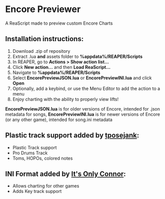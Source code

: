 # Encore Previewer
A ReaScript made to preview custom Encore Charts

## Installation instructions:
1. Download .zip of repository
2. Extract .lua **and** assets folder to **%appdata%/REAPER/Scripts**
3. In REAPER, go to **Actions > Show action list...**
4. Click **New action...** and then **Load ReaScript...**
5. Navigate to **%appdata%/REAPER/Scripts**
6. Select **EncorePreviewJSON.lua** or **EncorePreviewINI.lua** and click **Open**
7. Optionally, add a keybind, or use the Menu Editor to add the action to a menu
8. Enjoy charting with the ability to properly view lifts!

**EncorePreviewJSON.lua** is for older versions of Encore, intended for .json metadata for songs, **EncorePreviewINI.lua** is for newer versions of Encore (or any other game), intended for song.ini metadata

## Plastic track support added by [tposejank](https://github.com/tposejank):
- Plastic Track support
- Pro Drums Track
- Toms, HOPOs, colored notes

## INI Format added by [It's Only Connor](https://github.com/wowitsonlyconnor):
- Allows charting for other games
- Adds Key track support